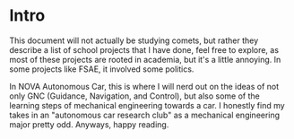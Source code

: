 # Intro 

This document will not actually be studying comets, but rather they describe a list of school projects that I have done, feel free to explore, as most of these projects are rooted in academia, but it's a little annoying. In some projects like FSAE, it involved some politics. 

In NOVA Autonomous Car, this is where I will nerd out on the ideas of not only GNC (Guidance, Navigation, and Control), but also some of the learning steps of mechanical engineering towards a car. I honestly find my takes in an "autonomous car research club" as a mechanical engineering major pretty odd. Anyways, happy reading. 
